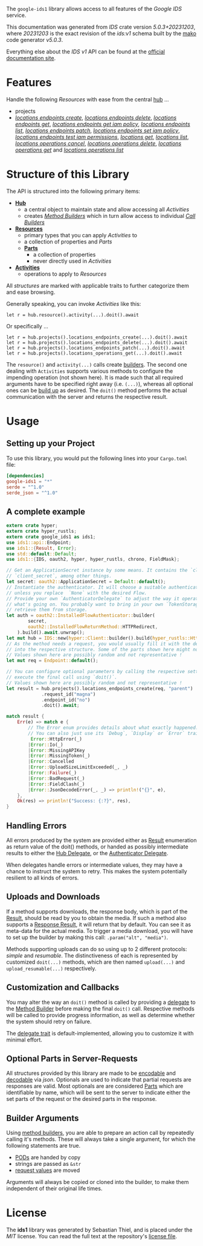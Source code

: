 <!---
DO NOT EDIT !
This file was generated automatically from 'src/generator/templates/api/README.md.mako'
DO NOT EDIT !
-->
The `google-ids1` library allows access to all features of the *Google IDS* service.

This documentation was generated from *IDS* crate version *5.0.3+20231203*, where *20231203* is the exact revision of the *ids:v1* schema built by the [mako](http://www.makotemplates.org/) code generator *v5.0.3*.

Everything else about the *IDS* *v1* API can be found at the
[official documentation site](https://cloud.google.com/).
# Features

Handle the following *Resources* with ease from the central [hub](https://docs.rs/google-ids1/5.0.3+20231203/google_ids1/IDS) ... 

* projects
 * [*locations endpoints create*](https://docs.rs/google-ids1/5.0.3+20231203/google_ids1/api::ProjectLocationEndpointCreateCall), [*locations endpoints delete*](https://docs.rs/google-ids1/5.0.3+20231203/google_ids1/api::ProjectLocationEndpointDeleteCall), [*locations endpoints get*](https://docs.rs/google-ids1/5.0.3+20231203/google_ids1/api::ProjectLocationEndpointGetCall), [*locations endpoints get iam policy*](https://docs.rs/google-ids1/5.0.3+20231203/google_ids1/api::ProjectLocationEndpointGetIamPolicyCall), [*locations endpoints list*](https://docs.rs/google-ids1/5.0.3+20231203/google_ids1/api::ProjectLocationEndpointListCall), [*locations endpoints patch*](https://docs.rs/google-ids1/5.0.3+20231203/google_ids1/api::ProjectLocationEndpointPatchCall), [*locations endpoints set iam policy*](https://docs.rs/google-ids1/5.0.3+20231203/google_ids1/api::ProjectLocationEndpointSetIamPolicyCall), [*locations endpoints test iam permissions*](https://docs.rs/google-ids1/5.0.3+20231203/google_ids1/api::ProjectLocationEndpointTestIamPermissionCall), [*locations get*](https://docs.rs/google-ids1/5.0.3+20231203/google_ids1/api::ProjectLocationGetCall), [*locations list*](https://docs.rs/google-ids1/5.0.3+20231203/google_ids1/api::ProjectLocationListCall), [*locations operations cancel*](https://docs.rs/google-ids1/5.0.3+20231203/google_ids1/api::ProjectLocationOperationCancelCall), [*locations operations delete*](https://docs.rs/google-ids1/5.0.3+20231203/google_ids1/api::ProjectLocationOperationDeleteCall), [*locations operations get*](https://docs.rs/google-ids1/5.0.3+20231203/google_ids1/api::ProjectLocationOperationGetCall) and [*locations operations list*](https://docs.rs/google-ids1/5.0.3+20231203/google_ids1/api::ProjectLocationOperationListCall)




# Structure of this Library

The API is structured into the following primary items:

* **[Hub](https://docs.rs/google-ids1/5.0.3+20231203/google_ids1/IDS)**
    * a central object to maintain state and allow accessing all *Activities*
    * creates [*Method Builders*](https://docs.rs/google-ids1/5.0.3+20231203/google_ids1/client::MethodsBuilder) which in turn
      allow access to individual [*Call Builders*](https://docs.rs/google-ids1/5.0.3+20231203/google_ids1/client::CallBuilder)
* **[Resources](https://docs.rs/google-ids1/5.0.3+20231203/google_ids1/client::Resource)**
    * primary types that you can apply *Activities* to
    * a collection of properties and *Parts*
    * **[Parts](https://docs.rs/google-ids1/5.0.3+20231203/google_ids1/client::Part)**
        * a collection of properties
        * never directly used in *Activities*
* **[Activities](https://docs.rs/google-ids1/5.0.3+20231203/google_ids1/client::CallBuilder)**
    * operations to apply to *Resources*

All *structures* are marked with applicable traits to further categorize them and ease browsing.

Generally speaking, you can invoke *Activities* like this:

```Rust,ignore
let r = hub.resource().activity(...).doit().await
```

Or specifically ...

```ignore
let r = hub.projects().locations_endpoints_create(...).doit().await
let r = hub.projects().locations_endpoints_delete(...).doit().await
let r = hub.projects().locations_endpoints_patch(...).doit().await
let r = hub.projects().locations_operations_get(...).doit().await
```

The `resource()` and `activity(...)` calls create [builders][builder-pattern]. The second one dealing with `Activities` 
supports various methods to configure the impending operation (not shown here). It is made such that all required arguments have to be 
specified right away (i.e. `(...)`), whereas all optional ones can be [build up][builder-pattern] as desired.
The `doit()` method performs the actual communication with the server and returns the respective result.

# Usage

## Setting up your Project

To use this library, you would put the following lines into your `Cargo.toml` file:

```toml
[dependencies]
google-ids1 = "*"
serde = "^1.0"
serde_json = "^1.0"
```

## A complete example

```Rust
extern crate hyper;
extern crate hyper_rustls;
extern crate google_ids1 as ids1;
use ids1::api::Endpoint;
use ids1::{Result, Error};
use std::default::Default;
use ids1::{IDS, oauth2, hyper, hyper_rustls, chrono, FieldMask};

// Get an ApplicationSecret instance by some means. It contains the `client_id` and 
// `client_secret`, among other things.
let secret: oauth2::ApplicationSecret = Default::default();
// Instantiate the authenticator. It will choose a suitable authentication flow for you, 
// unless you replace  `None` with the desired Flow.
// Provide your own `AuthenticatorDelegate` to adjust the way it operates and get feedback about 
// what's going on. You probably want to bring in your own `TokenStorage` to persist tokens and
// retrieve them from storage.
let auth = oauth2::InstalledFlowAuthenticator::builder(
        secret,
        oauth2::InstalledFlowReturnMethod::HTTPRedirect,
    ).build().await.unwrap();
let mut hub = IDS::new(hyper::Client::builder().build(hyper_rustls::HttpsConnectorBuilder::new().with_native_roots().https_or_http().enable_http1().build()), auth);
// As the method needs a request, you would usually fill it with the desired information
// into the respective structure. Some of the parts shown here might not be applicable !
// Values shown here are possibly random and not representative !
let mut req = Endpoint::default();

// You can configure optional parameters by calling the respective setters at will, and
// execute the final call using `doit()`.
// Values shown here are possibly random and not representative !
let result = hub.projects().locations_endpoints_create(req, "parent")
             .request_id("magna")
             .endpoint_id("no")
             .doit().await;

match result {
    Err(e) => match e {
        // The Error enum provides details about what exactly happened.
        // You can also just use its `Debug`, `Display` or `Error` traits
         Error::HttpError(_)
        |Error::Io(_)
        |Error::MissingAPIKey
        |Error::MissingToken(_)
        |Error::Cancelled
        |Error::UploadSizeLimitExceeded(_, _)
        |Error::Failure(_)
        |Error::BadRequest(_)
        |Error::FieldClash(_)
        |Error::JsonDecodeError(_, _) => println!("{}", e),
    },
    Ok(res) => println!("Success: {:?}", res),
}

```
## Handling Errors

All errors produced by the system are provided either as [Result](https://docs.rs/google-ids1/5.0.3+20231203/google_ids1/client::Result) enumeration as return value of
the doit() methods, or handed as possibly intermediate results to either the 
[Hub Delegate](https://docs.rs/google-ids1/5.0.3+20231203/google_ids1/client::Delegate), or the [Authenticator Delegate](https://docs.rs/yup-oauth2/*/yup_oauth2/trait.AuthenticatorDelegate.html).

When delegates handle errors or intermediate values, they may have a chance to instruct the system to retry. This 
makes the system potentially resilient to all kinds of errors.

## Uploads and Downloads
If a method supports downloads, the response body, which is part of the [Result](https://docs.rs/google-ids1/5.0.3+20231203/google_ids1/client::Result), should be
read by you to obtain the media.
If such a method also supports a [Response Result](https://docs.rs/google-ids1/5.0.3+20231203/google_ids1/client::ResponseResult), it will return that by default.
You can see it as meta-data for the actual media. To trigger a media download, you will have to set up the builder by making
this call: `.param("alt", "media")`.

Methods supporting uploads can do so using up to 2 different protocols: 
*simple* and *resumable*. The distinctiveness of each is represented by customized 
`doit(...)` methods, which are then named `upload(...)` and `upload_resumable(...)` respectively.

## Customization and Callbacks

You may alter the way an `doit()` method is called by providing a [delegate](https://docs.rs/google-ids1/5.0.3+20231203/google_ids1/client::Delegate) to the 
[Method Builder](https://docs.rs/google-ids1/5.0.3+20231203/google_ids1/client::CallBuilder) before making the final `doit()` call. 
Respective methods will be called to provide progress information, as well as determine whether the system should 
retry on failure.

The [delegate trait](https://docs.rs/google-ids1/5.0.3+20231203/google_ids1/client::Delegate) is default-implemented, allowing you to customize it with minimal effort.

## Optional Parts in Server-Requests

All structures provided by this library are made to be [encodable](https://docs.rs/google-ids1/5.0.3+20231203/google_ids1/client::RequestValue) and 
[decodable](https://docs.rs/google-ids1/5.0.3+20231203/google_ids1/client::ResponseResult) via *json*. Optionals are used to indicate that partial requests are responses 
are valid.
Most optionals are are considered [Parts](https://docs.rs/google-ids1/5.0.3+20231203/google_ids1/client::Part) which are identifiable by name, which will be sent to 
the server to indicate either the set parts of the request or the desired parts in the response.

## Builder Arguments

Using [method builders](https://docs.rs/google-ids1/5.0.3+20231203/google_ids1/client::CallBuilder), you are able to prepare an action call by repeatedly calling it's methods.
These will always take a single argument, for which the following statements are true.

* [PODs][wiki-pod] are handed by copy
* strings are passed as `&str`
* [request values](https://docs.rs/google-ids1/5.0.3+20231203/google_ids1/client::RequestValue) are moved

Arguments will always be copied or cloned into the builder, to make them independent of their original life times.

[wiki-pod]: http://en.wikipedia.org/wiki/Plain_old_data_structure
[builder-pattern]: http://en.wikipedia.org/wiki/Builder_pattern
[google-go-api]: https://github.com/google/google-api-go-client

# License
The **ids1** library was generated by Sebastian Thiel, and is placed 
under the *MIT* license.
You can read the full text at the repository's [license file][repo-license].

[repo-license]: https://github.com/Byron/google-apis-rsblob/main/LICENSE.md

